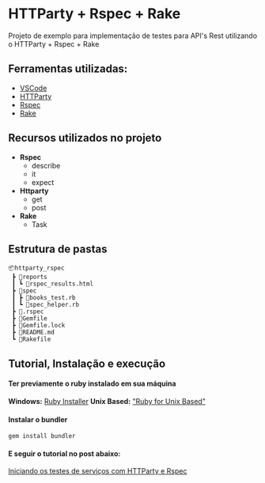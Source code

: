 # HTTParty + Rspec + Rake

Projeto de exemplo para implementação de testes para API's Rest utilizando o HTTParty + Rspec + Rake

## Ferramentas utilizadas:
- [VSCode](https://code.visualstudio.com/ "VSCode")
- [HTTParty](https://github.com/jnunemaker/httparty "HTTParty")
- [Rspec](https://github.com/rspec/rspec "Rspec")
- [Rake](https://github.com/ruby/rake "Rake")

## Recursos utilizados no projeto
- **Rspec**
	- describe
	- it
	- expect
- **Httparty**
	- get
	- post
- **Rake**
    - Task

## Estrutura de pastas

```
📦httparty_rspec
 ┣ 📂reports
 ┃ ┗ 📜rspec_results.html
 ┣ 📂spec
 ┃ ┣ 📜books_test.rb
 ┃ ┗ 📜spec_helper.rb
 ┣ 📜.rspec
 ┣ 📜Gemfile
 ┣ 📜Gemfile.lock
 ┣ 📜README.md
 ┗ 📜Rakefile
```
## Tutorial, Instalação e execução

#### **Ter previamente o ruby instalado em sua máquina**
**Windows:** [Ruby Installer](https://rubyinstaller.org/  "Ruby Installer")
**Unix Based:** ["Ruby for Unix Based"](https://www.ruby-lang.org/pt/documentation/installation/ "Ruby for Unix Based")

#### Instalar o bundler
`gem install bundler`

####  E seguir o tutorial no post abaixo: 

[Iniciando os testes de serviços com HTTParty e Rspec](https://medium.com/cwi-software/https-medium-com-maximilianoalves-iniciando-testes-de-servicos-com-httparty-e-rspec-366fe93525ab "Iniciando os testes de serviços com HTTParty e Rspec")
